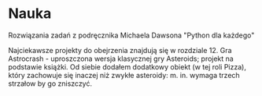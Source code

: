 # Nauka
Rozwiązania zadań z podręcznika Michaela Dawsona "Python dla każdego"

Najciekawsze projekty do obejrzenia znajdują się w rozdziale 12.
Gra Astrocrash - uproszczona wersja klasycznej gry Asteroids; projekt na podstawie książki. Od siebie dodałem dodatkowy obiekt (w tej roli Pizza), który zachowuje się inaczej niż zwykłe asteroidy: m. in. wymaga trzech strzałow by go zniszczyć.

